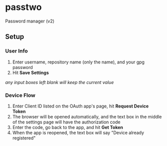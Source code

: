 # passtwo

Password manager (v2)


## Setup

### User Info
1. Enter username, repository name (only the name), and your gpg password
2. Hit **Save Settings**

*any input boxes left blank will keep the current value* 


### Device Flow 
1. Enter Client ID listed on the OAuth app's page, hit **Request Device Token**
2. The browser will be opened automatically, and the text box in the middle of the settings page will have the authorization code
3. Enter the code, go back to the app, and hit **Get Token**
4. When the app is reopened, the text box will say "Device already registered"




